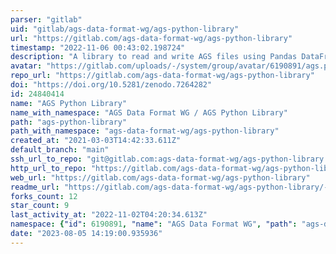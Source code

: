 ```yaml
---
parser: "gitlab"
uid: "gitlab/ags-data-format-wg/ags-python-library"
url: "https://gitlab.com/ags-data-format-wg/ags-python-library"
timestamp: "2022-11-06 00:43:02.198724"
description: "A library to read and write AGS files using Pandas DataFrames"
avatar: "https://gitlab.com/uploads/-/system/group/avatar/6190891/ags.png"
repo_url: "https://gitlab.com/ags-data-format-wg/ags-python-library"
doi: "https://doi.org/10.5281/zenodo.7264282"
id: 24840414
name: "AGS Python Library"
name_with_namespace: "AGS Data Format WG / AGS Python Library"
path: "ags-python-library"
path_with_namespace: "ags-data-format-wg/ags-python-library"
created_at: "2021-03-03T14:42:33.611Z"
default_branch: "main"
ssh_url_to_repo: "git@gitlab.com:ags-data-format-wg/ags-python-library.git"
http_url_to_repo: "https://gitlab.com/ags-data-format-wg/ags-python-library.git"
web_url: "https://gitlab.com/ags-data-format-wg/ags-python-library"
readme_url: "https://gitlab.com/ags-data-format-wg/ags-python-library/-/blob/main/README.md"
forks_count: 12
star_count: 9
last_activity_at: "2022-11-02T04:20:34.613Z"
namespace: {"id": 6190891, "name": "AGS Data Format WG", "path": "ags-data-format-wg", "kind": "group", "full_path": "ags-data-format-wg", "parent_id": null, "avatar_url": "/uploads/-/system/group/avatar/6190891/ags.png", "web_url": "https://gitlab.com/groups/ags-data-format-wg"}
date: "2023-08-05 14:19:00.935936"
---
```

